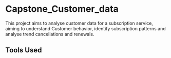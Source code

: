 # Capstone_Customer_data

This project aims to analyse customer data for a subscription service, aiming to understand Customer behavior, identify subscription patterns and analyse trend cancellations and renewals.  

## Tools Used


